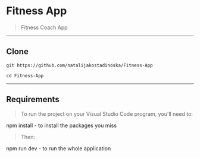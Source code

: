 # Fitness App

> Fitness Coach App

---

## Clone

    git https://github.com/natalijakostadinoska/Fitness-App

    cd Fitness-App

---

## Requirements

> To run the project on your Visual Studio Code program, you'll need to:

   npm install - to install the packages you miss

>Then:

   npm run dev - to run the whole application

